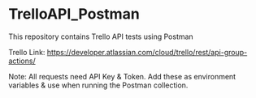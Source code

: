 # TrelloAPI_Postman

This repository contains Trello API tests using Postman

Trello Link:
https://developer.atlassian.com/cloud/trello/rest/api-group-actions/

Note:
All requests need API Key & Token. 
Add these as environment variables & use when running the Postman collection. 

